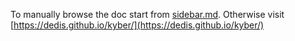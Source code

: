 
To manually browse the doc start from [sidebar.md](sidebar.md). Otherwise visit [https://dedis.github.io/kyber/](https://dedis.github.io/kyber/)
